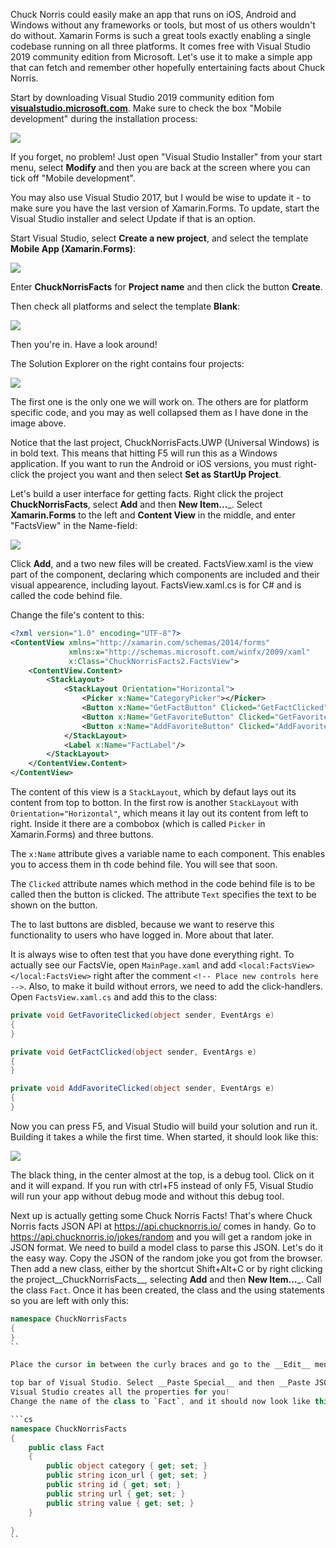 ﻿Chuck Norris could easily make an app that runs on iOS, Android and Windows without any frameworks or tools, 
but most of us others wouldn't do without. Xamarin Forms is such a great tools exactly enabling a single codebase
running on all three platforms. It comes free with Visual Studio 2019 community edition from Microsoft. 
Let's use it to make a simple app that can fetch and remember other hopefully entertaining facts about
Chuck Norris. 

Start by downloading Visual Studio 2019 community edition fom 
[__visualstudio.microsoft.com__](https://visualstudio.microsoft.com/).
Make sure to check the box "Mobile development" during the installation process:

![](img/mobile_development.png)

If you forget, no problem! Just open "Visual Studio Installer" from your start menu, select __Modify__ and
then you are back at the screen where you can tick off "Mobile development".

You may also use Visual Studio 2017, but I would be wise to update it - to make sure
you have the last version of Xamarin.Forms. To update, start the Visual Studio 
installer and select Update if that is an option. 

Start Visual Studio, select __Create a new project__, and select the template __Mobile App (Xamarin.Forms)__:

![](img/create_new_project.png)

Enter __ChuckNorrisFacts__ for __Project name__ and then click the button __Create__.

Then check all platforms and select the template __Blank__:

![](img/project_template.png)

Then you're in. Have a look around!

The Solution Explorer on the right contains four projects:

![](img/solution_explorer.png)

The first one is the only one we will work on. The others are for platform 
specific code, and you may as well collapsed them as I have done in the image
above. 

Notice that the last project, ChuckNorrisFacts.UWP (Universal Windows) is in 
bold text. This means that hitting F5 will run this as a Windows application. 
If you want to run the Android or iOS versions, you must right-click the project
you want and then select __Set as StartUp Project__. 

Let's build a user interface for getting facts. Right click the project
__ChuckNorrisFacts__, select __Add__ and then __New Item...___.
Select __Xamarin.Forms__ to the left and __Content View__ in the middle, 
and enter "FactsView" in the Name-field:

![](img/new_item.png)

Click __Add__, and a two new files will be created. FactsView.xaml is the view part
of the component, declaring which components are included and their visual appearence,
including layout. FactsView.xaml.cs is for C# and is called the code behind file. 

Change the file's content to this:

```xml
<?xml version="1.0" encoding="UTF-8"?>
<ContentView xmlns="http://xamarin.com/schemas/2014/forms" 
             xmlns:x="http://schemas.microsoft.com/winfx/2009/xaml"
             x:Class="ChuckNorrisFacts2.FactsView">
    <ContentView.Content>
        <StackLayout>
            <StackLayout Orientation="Horizontal">
                <Picker x:Name="CategoryPicker"></Picker>
                <Button x:Name="GetFactButton" Clicked="GetFactClicked" Text="Get fact"></Button>
                <Button x:Name="GetFavoriteButton" Clicked="GetFavoriteClicked" Text="Get random favorite" IsEnabled="False"></Button>
                <Button x:Name="AddFavoriteButton" Clicked="AddFavoriteClicked" Text="Add to favorites" IsEnabled="False"></Button>
            </StackLayout>
            <Label x:Name="FactLabel"/>
        </StackLayout>
    </ContentView.Content>
</ContentView>
```

The content of this view is a `StackLayout`, which by defaut lays out its content
from top to botton. In the first row is another `StackLayout` with 
`Orientation="Horizontal"`, which means it lay out its content from left to right.
Inside it there are a combobox (which is called `Picker` in Xamarin.Forms) and three
buttons. 

The `x:Name` attribute gives a variable name to each component. This enables you
to access them in th code behind file. You will see that soon. 

The `Clicked` attribute names which method in the code behind file is to be called
then the button is clicked. The attribute `Text` specifies the text to be shown on the 
button. 

The to last buttons are disbled, because we want to reserve this functionality to
users who have logged in. More about that later. 

It is always wise to often test that you have done everything right. To actually
see our FactsVie, open `MainPage.xaml` and add `<local:FactsView></local:FactsView>`
 right after the comment `<!-- Place new controls here -->`. Also, to make it 
build without errors, we need to add the click-handlers. Open `FactsView.xaml.cs`
and add this to the class:

```cs
private void GetFavoriteClicked(object sender, EventArgs e)
{
}

private void GetFactClicked(object sender, EventArgs e)
{
}

private void AddFavoriteClicked(object sender, EventArgs e)
{
}
```

Now you can press F5, and Visual Studio will
build your solution and run it. Building it takes a while the first time.
When started, it should look like this:

![](img/app1.png)

The black thing, in the center almost at the top, is a debug tool. Click on it
and it will expand. If you run with ctrl+F5 instead of only F5, Visual Studio will
run your app without debug mode and without this debug tool. 

Next up is actually getting some Chuck Norris Facts! That's where Chuck Norris facts
JSON API at https://api.chucknorris.io/ comes in handy. Go to https://api.chucknorris.io/jokes/random
and you will get a random joke in JSON format. We need to build a model class to 
parse this JSON. Let's do it the easy way. Copy the JSON of the random joke you got
from the browser. Then add a new class, either by the shortcut Shift+Alt+C or
by right clicking the project__ChuckNorrisFacts__, selecting  __Add__ and then 
__New Item...___. Call the class `Fact`. Once it has been created, the class
and the using statements so you are left with only this:


```cs
namespace ChuckNorrisFacts
{
}
``

Place the cursor in between the curly braces and go to the __Edit__ menu in the 

top bar of Visual Studio. Select __Paste Special__ and then __Paste JSON as Classes__.
Visual Studio creates all the properties for you! 
Change the name of the class to `Fact`, and it should now look like this:

```cs
namespace ChuckNorrisFacts
{
    public class Fact
    {
        public object category { get; set; }
        public string icon_url { get; set; }
        public string id { get; set; }
        public string url { get; set; }
        public string value { get; set; }
    }

}
``




